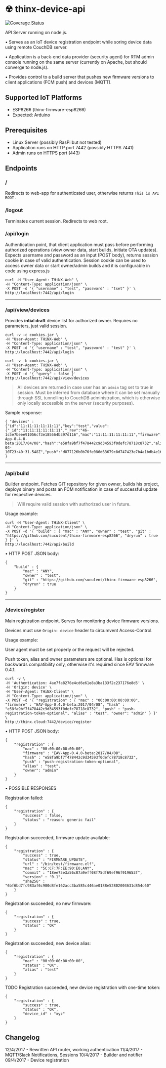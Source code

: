 # ☢ thinx-device-api

[![Coverage Status](https://coveralls.io/repos/github/suculent/thinx-firmware-esp8266/badge.svg?branch=master)](https://coveralls.io/github/suculent/thinx-firmware-esp8266?branch=master)

API Server running on node.js.

• Serves as an IoT device registration endpoint while soring device data using remote CouchDB server.

• Application is a back-end data provider (security agent) for RTM admin console running on the same server (currently on Apache, but should converge to node.js).

• Provides control to a build server that pushes new firmware versions to client applications (FCM push) and devices (MQTT).

## Supported IoT Platforms

* ESP8266 (thinx-firmware-esp8266)
* Expected: Arduino

## Prerequisites

* Linux Server (possibly RasPi but not tested)
* Application runs on HTTP port 7442 (possibly HTTPS 7441)
* Admin runs on HTTPS port (443)

## Endpoints

### /

Redirects to web-app for authenticated user, otherwise returns `This is API ROOT.`


### /logout

Terminates current session. Redirects to web root.


### /api/login

Authentication point, that client application must pass before performing authorized operations (view owner data, start builds, initiate OTA updates).
Expects username and password as an input (POST body), returns session cookie in case of valid authentication.
Session cookie can be used to access owner data or start owner/admin builds and it is configurable in code using express.js

```
curl -H "User-Agent: THiNX-Web" \
-H "Content-Type: application/json" \
-X POST -d '{ "username" : "test", "password" : "tset" }' \
http://localhost:7442/api/login
```
---

### /api/view/devices

Provides **intial draft** device list for authorized owner. Requires no parameters, just valid session.

```
curl -v -c cookies.jar \
-H "User-Agent: THiNX-Web" \
-H "Content-Type: application/json" \
-X POST -d '{ "username" : "test", "password" : "test" }' \
http://localhost:7442/api/login

curl -v -b cookies.jar \
-H "User-Agent: THiNX-Web" \
-H "Content-Type: application/json" \
-X POST -d '{ "query" : false }' http://localhost:7442/api/view/devices
```

> All devices are returned in case user has an `admin` tag set to true in session. Must be inferred from database where it can be set manually through SSL tunnelling to CouchDB administration, which is otherwise only locally accessible on the server (security purposes).

Sample response:

```
{ "devices" :
{"id":"11:11:11:11:11:11","key":"test","value":{"_id":"11:11:11:11:11:11","_rev":"46-1c5e7beee91056cf3e185664b397d116","mac":"11:11:11:11:11:11","firmware":"EAV-App-0.4.0-beta:2017/04/08","hash":"e58fa9bf7f478442c9d34593f0defc78718c8732","alias":"rabbit","lastupdate":"2017-04-10T23:40:31.548Z","push":"d877126b0b76fe086d63679c8d747423e7b4a1bdb4e1679e59216732b7060f03","owner":"test"}}
}

```

---

### /api/build

Builder endpoint. Fetches GIT repository for given owner, builds his project, deploys binary and posts an FCM notification in case of successful update for respective devices.

> Will require valid session with authorized user in future.

Usage example:

```
curl -H "User-Agent: THiNX-Client" \
-H "Content-Type: application/json" \
-X POST -d '{ "build" : { "mac" : "ANY", "owner" : "test", "git" : "https://github.com/suculent/thinx-firmware-esp8266", "dryrun" : true } }' \
http://localhost:7442/api/build
```

• HTTP POST JSON body:

    {
        "build" : {
            "mac" : "ANY",
            "owner" : "test",
            "git" : "https://github.com/suculent/thinx-firmware-esp8266",
            "dryrun" : true
        }
    }

---

### /device/register

Main registration endpoint. Serves for monitoring device firmware versions.

Devices must use `Origin: device` header to circumvent Access-Control.

Usage example:

User agent must be set properly or the request will be rejected.

Push token, alias and owner parameters are optional. Has is optional for backwards compatibility only, otherwise it's required since EAV firmware 0.4.1.

```
curl -v \
-H 'Authentication: 4ae7fa8276e4cd6e61e8a3ba133f2c237176e8d5' \
-H 'Origin: device' \
-H "User-Agent: THiNX-Client" \
-H "Content-Type: application/json" \
-X POST -d '{ "registration" : { "mac" : "00:00:00:00:00:00", "firmware" : "EAV-App-0.4.0-beta:2017/04/08", "hash" : "e58fa9bf7f478442c9d34593f0defc78718c8732", "push" : "push-registration-token-optional", "alias" : "test", "owner": "admin" } }' \
http://thinx.cloud:7442/device/register
```

• HTTP POST JSON body:

    {
        "registration" : {
            "mac" : "00:00:00:00:00:00",
            "firmware" : "EAV-App-0.4.0-beta:2017/04/08",
            "hash" : "e58fa9bf7f478442c9d34593f0defc78718c8732",
            "push" : "push-registration-token-optional",
            "alias" : "test",
            "owner": "admin"
        }
    }

• POSSIBLE RESPONSES

Registration failed:

    {
        "registration" : {
            "success" : false,
            "status" : "reason: generic fail"
        }
    }

Registration succeeded, firmware update available:

    {
        "registration" : {
            "success" : true,
            "status" : "FIRMWARE_UPDATE",            
            "url" : "/bin/test/firmware.elf",
            "mac" : "5C:CF:7F:EE:90:E0;ANY",
            "commit" : "18ee75e3a56c07a9eff08f75df69ef96f919653f",
            "version" : "0.1",
            "sha256" : "6bf6bd7fc983af6c900d8fe162acc3ba585c446ae0188e52802004631d854c60"
        }
    }


Registration succeeded, no new firmware:

    {
        "registration" : {
            "success" : true,
            "status" : "OK"
        }
    }

Registration succeeded, new device alias:

    {
        "registration" : {
            "mac" : "00:00:00:00:00:00",
            "status" : "OK",
            "alias" : "test"
        }
    }


TODO Registration succeeded, new device registration with one-time token:

    {
        "registration" : {
            "success" : true,
            "status" : "OK",
            "device_id" : "xyz"
        }
    }


## Changelog

12/4/2017 - Rewritten API router, working authentication
11/4/2017 - MQTT/Slack Notifications, Sessions
10/4/2017 - Builder and notifier
09/4/2017 - Device registration
